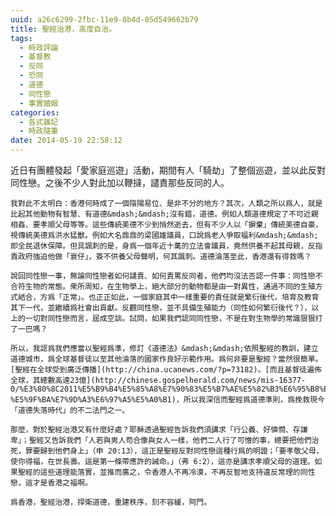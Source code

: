 ```yaml
---
uuid: a26c6299-2fbc-11e9-8b4d-05d549662b79
title: 聖經治港，高度自治。
tags:
  - 時政評論
  - 基督教
  - 反同
  - 恐同
  - 道德
  - 同性戀
  - 事實婚姻
categories:
  - 各式雜記
  - 時政隨筆
date: 2014-05-19 22:58:12
---
```


近日有團體發起「愛家庭巡遊」活動，期間有人「騎劫」了整個巡遊，並以此反對同性戀。之後不少人對此加以鞭撻，譴責那些反同的人。

	我對此不太明白：香港何時成了一個陰陽易位、是非不分的地方？其次，人類之所以爲人，就是比起其他動物有智慧、有道德&mdash;&mdash;沒有錯，道德。例如人類道德規定了不可近親相姦、要孝順父母等等。這些傳統美德不少到悄然逝去，但有不少人以「摒棄」傳統美德自豪，視傳統美德爲洪水猛獸。例如大名鼎鼎的梁國雄議員，口說爲老人爭取福利&mdash;&mdash;即全民退休保障。但具諷刺的是，身爲一個年近十萬的立法會議員，竟然供養不起其母親，反指責政府強迫他做「衰仔」，簽不供養父母聲明，何其諷刺。道德淪落至此，香港還有得救嗎？

	說回同性戀一事，無論同性戀者如何譴責、如何責罵反同者，他們均沒法否認一件事：同性戀不合符生物的常態。衆所周知，在生物學上，絕大部分的動物都是由一對異性，通過不同的生殖方式結合，方爲「正常」。也正正如此，一個家庭其中一樣重要的責任就是繁衍後代，培育及教育其下一代，並繼續爲社會出貢獻。反觀同性戀，並不具備生殖能力（同性如何繁衍後代？），以上的一切對同性戀而言，屆成空談。試問，如果我們認同同性戀，不是在對生物學的常識狠狠打了一巴嗎？

	所以，我認爲我們應當以聖經爲準，修訂《道德法》&mdash;&mdash;依照聖經的教訓，建立道德城市，爲全球基督徒以至其他淪落的國家作良好示範作用。爲何非要是聖經？當然很簡單。[聖經在全球受到廣泛傳播](http://china.ucanews.com/?p=73182)。[而且基督徒遍佈全球，其總數高達23億](http://chinese.gospelherald.com/news/mis-16377-0/%E3%80%8C2011%E5%B9%B4%E5%85%A8%E7%90%83%E5%B7%AE%E5%82%B3%E6%95%B8%E6%93%9A%E3%80%8D%E5%87%BA%E7%88%90%E5%BB%A3%E7%BE%A9%E5%9F%BA%E7%9D%A3%E5%BE%92%E4%BA%BA%E5%8F%A3%E9%81%9423%E5%84%84-%E5%9F%BA%E7%9D%A3%E6%97%A5%E5%A0%B1)，所以我深信而聖經爲道德準則，爲挽救現今「道德失落時代」的不二法門之一。

	那麼，對於聖經治港又有什麼好處？耶穌透過聖經告訴我們須講求「行公義、好憐憫、存謙卑」；聖經又告訴我們「人若與男人苟合像與女人一樣，他們二人行了可憎的事，總要把他們治死，罪要歸到他們身上」（申 20:13），這正是聖經反對同性戀這種行爲的明證；「要孝敬父母，使你得福，在世長壽。這是第一條帶應許的誡命。」（弗 6:2），這亦是講求孝順父母的道理。如果聖經的這些道理能落實，並推而廣之，令香港人不再冷漠，不再反智地支持違反常理的同性戀，這才是香港之福啊。

	爲香港，聖經治港，捍衛道德，重建秩序，刻不容緩，阿門。
